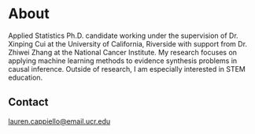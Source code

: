 # About

Applied Statistics Ph.D. candidate working under the supervision of Dr. Xinping Cui at the University of California, Riverside with support from Dr. Zhiwei Zhang at the National Cancer Institute. My research focuses on applying machine learning methods to evidence synthesis problems in causal inference. Outside of research, I am especially interested in STEM education.

## Contact

lauren.cappiello@email.ucr.edu
